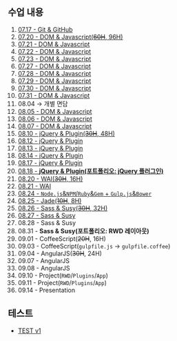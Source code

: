## 수업 내용

01. [07.17 - Git & GitHub](DOC/07.17.md)
02. [07.20 - DOM & Javascript(<strike>60H</strike>, 96H)](DOC/07.20.md)
03. [07.21 - DOM & Javascript](DOC/07.21.md)
04. [07.22 - DOM & Javascript](DOC/07.22.md)
05. [07.23 - DOM & Javascript](DOC/07.23.md)
06. [07.27 - DOM & Javascript](DOC/07.27.md)
07. [07.28 - DOM & Javascript](DOC/07.28.md)
08. [07.29 - DOM & Javascript](DOC/07.29.md)
09. [07.30 - DOM & Javascript](DOC/07.30.md)
10. [07.31 - DOM & Javascript](DOC/07.31.md)
11. 08.04 → 개별 면담
12. [08.05 - DOM & Javascript](DOC/08.05.md)
13. [08.06 - DOM & Javascript](DOC/08.06.md)
14. [08.07 - DOM & Javascript](DOC/08.07.md)
15. [08.10 - jQuery & Plugin(<strike>30H</strike>, 48H)](DOC/08.10.md)
16. [08.12 - jQuery & Plugin](DOC/08.12.md)
17. [08.13 - jQuery & Plugin](DOC/08.13.md)
18. [08.14 - jQuery & Plugin](DOC/08.14.md)
19. [08.17 - jQuery & Plugin](DOC/08.17.md)
20. [08.18 - **jQuery & Plugin(포트폴리오: jQuery 플러그인)**](DOC/08.18.md)
21. [08.20 - WAI(<strike>30H</strike>, 16H)](DOC/08.20.md)
22. [08.21 - WAI](DOC/08.21.md)
23. [08.24 - `Node.js`&`NPM`/`Ruby`&`Gem` + `Gulp.js`&`Bower`](DOC/08.24.md)
24. [08.25 - Jade(<strike>10H</strike>, 8H)](DOC/08.25.md)
25. [08.26 - Sass & Susy(<strike>30H</strike>, 32H)](DOC/08.26.md)
26. [08.27 - Sass & Susy](DOC/08.27.md)
27. 08.28 - Sass & Susy
28. 08.31 - **Sass & Susy(포트폴리오: RWD 레이아웃)**
29. 09.01 - CoffeeScript(<strike>20H</strike>, 16H)
30. 09.03 - CoffeeScript(`gulpfile.js` → `gulpfile.coffee`)
31. 09.04 - AngularJS(<strike>30H</strike>, 24H)
32. 09.07 - AngularJS
33. 09.08 - AngularJS
33. 09.10 - Project(`RWD`/`Plugins`/`App`)
33. 09.11 - Project(`RWD`/`Plugins`/`App`)
33. 09.14 - Presentation

## 테스트
- [TEST v1](http://goo.gl/forms/XVPSZjfGyg)